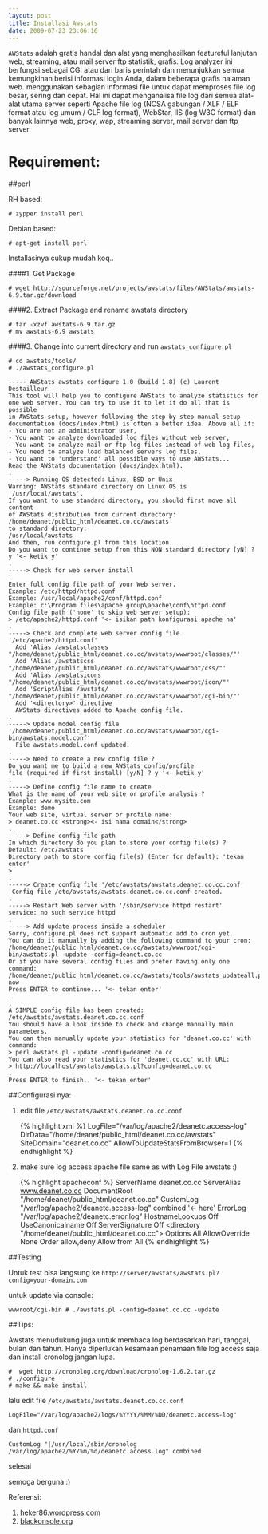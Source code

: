 ```yaml
--- 
layout: post
title: Installasi Awstats
date: 2009-07-23 23:06:16
---
```


`AWStats` adalah gratis handal dan alat yang menghasilkan featureful lanjutan web, streaming, atau mail server ftp statistik, grafis. Log analyzer ini berfungsi sebagai CGI atau dari baris perintah dan menunjukkan semua kemungkinan berisi informasi login Anda, dalam beberapa grafis halaman web. menggunakan sebagian informasi file untuk dapat memproses file log besar, sering dan cepat. Hal ini dapat menganalisa file log dari semua alat-alat utama server seperti Apache file log (NCSA gabungan / XLF / ELF format atau log umum / CLF log format), WebStar, IIS (log W3C format) dan banyak lainnya web, proxy, wap, streaming server, mail server dan ftp server.

Requirement:
===========

##perl

RH based:

	# zypper install perl

Debian based:

	# apt-get install perl


Installasinya cukup mudah koq..

####1. Get Package

	# wget http://sourceforge.net/projects/awstats/files/AWStats/awstats-6.9.tar.gz/download

####2. Extract Package and rename awstats directory

	# tar -xzvf awstats-6.9.tar.gz
	# mv awstats-6.9 awstats

####3. Change into current directory and run `awstats_configure.pl`

	# cd awstats/tools/
	# ./awstats_configure.pl

	----- AWStats awstats_configure 1.0 (build 1.8) (c) Laurent Destailleur -----
	This tool will help you to configure AWStats to analyze statistics for
	one web server. You can try to use it to let it do all that is possible
	in AWStats setup, however following the step by step manual setup
	documentation (docs/index.html) is often a better idea. Above all if:
	- You are not an administrator user,
	- You want to analyze downloaded log files without web server,
	- You want to analyze mail or ftp log files instead of web log files,
	- You need to analyze load balanced servers log files,
	- You want to 'understand' all possible ways to use AWStats...
	Read the AWStats documentation (docs/index.html).
	.
	-----> Running OS detected: Linux, BSD or Unix
	Warning: AWStats standard directory on Linux OS is '/usr/local/awstats'.
	If you want to use standard directory, you should first move all content
	of AWStats distribution from current directory:
	/home/deanet/public_html/deanet.co.cc/awstats
	to standard directory:
	/usr/local/awstats
	And then, run configure.pl from this location.
	Do you want to continue setup from this NON standard directory [yN] ? y '<- ketik y'
	.
	-----> Check for web server install
	.
	Enter full config file path of your Web server.
	Example: /etc/httpd/httpd.conf
	Example: /usr/local/apache2/conf/httpd.conf
	Example: c:\Program files\apache group\apache\conf\httpd.conf
	Config file path ('none' to skip web server setup):
	> /etc/apache2/httpd.conf '<- isikan path konfigurasi apache na'
	.
	-----> Check and complete web server config file '/etc/apache2/httpd.conf'
	  Add 'Alias /awstatsclasses "/home/deanet/public_html/deanet.co.cc/awstats/wwwroot/classes/"'
	  Add 'Alias /awstatscss "/home/deanet/public_html/deanet.co.cc/awstats/wwwroot/css/"'
	  Add 'Alias /awstatsicons "/home/deanet/public_html/deanet.co.cc/awstats/wwwroot/icon/"'
	  Add 'ScriptAlias /awstats/ "/home/deanet/public_html/deanet.co.cc/awstats/wwwroot/cgi-bin/"'
	  Add '<directory>' directive
	  AWStats directives added to Apache config file.
	.
	-----> Update model config file '/home/deanet/public_html/deanet.co.cc/awstats/wwwroot/cgi-bin/awstats.model.conf'
	  File awstats.model.conf updated.
	.
	-----> Need to create a new config file ?
	Do you want me to build a new AWStats config/profile
	file (required if first install) [y/N] ? y '<- ketik y'
	.
	-----> Define config file name to create
	What is the name of your web site or profile analysis ?
	Example: www.mysite.com
	Example: demo
	Your web site, virtual server or profile name:
	> deanet.co.cc <strong><- isi nama domain</strong>
	.
	-----> Define config file path
	In which directory do you plan to store your config file(s) ?
	Default: /etc/awstats
	Directory path to store config file(s) (Enter for default): 'tekan enter'
	>
	.
	-----> Create config file '/etc/awstats/awstats.deanet.co.cc.conf'
	 Config file /etc/awstats/awstats.deanet.co.cc.conf created.
	.
	-----> Restart Web server with '/sbin/service httpd restart'
	service: no such service httpd
	.
	-----> Add update process inside a scheduler
	Sorry, configure.pl does not support automatic add to cron yet.
	You can do it manually by adding the following command to your cron:
	/home/deanet/public_html/deanet.co.cc/awstats/wwwroot/cgi-bin/awstats.pl -update -config=deanet.co.cc
	Or if you have several config files and prefer having only one command:
	/home/deanet/public_html/deanet.co.cc/awstats/tools/awstats_updateall.pl now
	Press ENTER to continue... '<- tekan enter'
	.
	.
	A SIMPLE config file has been created: /etc/awstats/awstats.deanet.co.cc.conf
	You should have a look inside to check and change manually main parameters.
	You can then manually update your statistics for 'deanet.co.cc' with command:
	> perl awstats.pl -update -config=deanet.co.cc
	You can also read your statistics for 'deanet.co.cc' with URL:
	> http://localhost/awstats/awstats.pl?config=deanet.co.cc
	.
	Press ENTER to finish.. '<- tekan enter'
	

##Configurasi nya:

1. edit file `/etc/awstats/awstats.deanet.co.cc.conf`

	{% highlight xml %}
	LogFile="/var/log/apache2/deanetc.access-log"
	DirData="/home/deanet/public_html/deanet.co.cc/awstats"
	SiteDomain="deanet.co.cc"
	AllowToUpdateStatsFromBrowser=1
	{% endhighlight %}

2. make sure log access apache file same as with Log File awstats :)

	{% highlight apacheconf %}
	<virtualHost deanet.co.cc:80>
        	ServerName deanet.co.cc
	        ServerAlias www.deanet.co.cc
	        DocumentRoot "/home/deanet/public_html/deanet.co.cc"
	        CustomLog "/var/log/apache2/deanetc.access-log" combined '<- here'
	        ErrorLog "/var/log/apache2/deanetc.error.log"
	        HostnameLookups Off
	        UseCanonicalname Off
        	ServerSignature Off
	        <directory "/home/deanet/public_html/deanet.co.cc">
	                Options All
	                AllowOverride None
	                Order allow,deny
                	Allow from All
	        </directory>
	</virtualHost>
	{% endhighlight %}

##Testing

Untuk test bisa langsung ke `http://server/awstats/awstats.pl?config=your-domain.com`

untuk update via console:

	wwwroot/cgi-bin # ./awstats.pl -config=deanet.co.cc -update


##Tips:

Awstats menudukung juga untuk membaca log berdasarkan hari, tanggal, bulan dan tahun. Hanya diperlukan kesamaan penamaan file log access saja dan install cronolog jangan lupa.

	#  wget http://cronolog.org/download/cronolog-1.6.2.tar.gz
	# ./configure
	# make && make install

lalu edit file `/etc/awstats/awstats.deanet.co.cc.conf`

	LogFile="/var/log/apache2/logs/%YYYY/%MM/%DD/deanetc.access-log"

dan `httpd.conf`

	CustomLog "|/usr/local/sbin/cronolog /var/log/apache2/%Y/%m/%d/deanetc.access.log" combined

selesai

semoga berguna :)

Referensi:

1. [heker86.wordpress.com](http://heker86.wordpress.com/2008/10/27/install-dan-kofigurasi-awstats)
2. [blackonsole.org](http://www.blackonsole.org/2009/05/configure-vhost-apache-on-opensuse-110.html)
